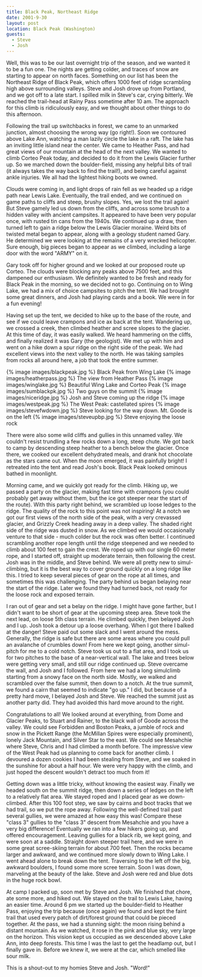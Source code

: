 ```yaml
---
title: Black Peak, Northeast Ridge
date: 2001-9-30
layout: post
location: Black Peak (Washington)
guests:
  - Steve
  - Josh
---
```


Well, this was to be our last overnight trip of the season, and we
wanted it to be a fun one. The nights are getting colder, and traces
of snow are starting to appear on north faces. Something on our list
has been the Northeast Ridge of Black Peak, which offers 1000 feet of
ridge scrambling high above surrounding valleys. 
Steve and Josh drove
up from Portland, and we got off to a late start. I spilled milk in
Steve's car, crying bitterly.  We reached the trail-head at Rainy Pass
sometime after 10 am. The approach for this climb is ridiculously
easy, and we thought about other things to do this afternoon.


Following the trail up switchbacks in forest, we came to an unmarked
junction, almost choosing the wrong way (go right!). Soon we contoured
above Lake Ann, watching a man lazily circle the lake in a raft. The
lake has an inviting little island near the center. We came to Heather
Pass, and had great views of our mountain at the head of the next
valley. We wanted to climb Corteo Peak today, and decided to do it
from the Lewis Glacier further up. So we marched down the
boulder-field, missing any helpful bits of trail (it always takes the
way back to find the trail!), and being careful against ankle
injuries. We all had the lightest hiking boots we owned.


Clouds were coming in, and light drops of rain fell as we headed up a
ridge path near Lewis Lake.  Eventually, the trail ended, and we
continued on game paths to cliffs and steep, brushy slopes.  Yes, we
lost the trail again! But Steve gamely led us down from the cliffs,
and across some brush to a hidden valley with ancient campsites. It
appeared to have been very popular once, with rusted tin cans from the
1940s. We continued up a draw, then turned left to gain a ridge below
the Lewis Glacier moraine. Weird bits of twisted metal began to
appear, along with a geology student named Gary. He determined we were
looking at the remains of a very wrecked helicopter. Sure enough, big
pieces began to appear as we climbed, including a large door with the
word "ARMY" on it.


Gary took off for higher ground and we looked at our proposed route up
Corteo. The clouds were blocking any peaks above 7500 feet, and this
dampened our enthusiasm. We definitely wanted to be fresh and ready
for Black Peak in the morning, so we decided not to go. Continuing on
to Wing Lake, we had a mix of choice campsites to pitch the tent. We
had brought some great dinners, and Josh had playing cards and a
book. We were in for a fun evening!


Having set up the tent, we decided to hike up to the base of the
route, and see if we could leave crampons and ice ax back at the
tent. Wandering up, we crossed a creek, then climbed heather and scree
slopes to the glacier. At this time of day, it was easily walked. We
heard hammering on the cliffs, and finally realized it was Gary (the
geologist). We met up with him and went on a hike down a spur ridge on
the right side of the peak. We had excellent views into the next
valley to the north.  He was taking samples from rocks all around
here, a job that took the entire summer.



{% image images/blackpeak.jpg %}
Black Peak from Wing Lake
{% image images/heatherpass.jpg %}
The view from Heather Pass
{% image images/winglake.jpg %}
Beautiful Wing Lake and Corteo Peak
{% image images/sumblackpk.jpg %}
Two guys on the summit
{% image images/niceridge.jpg %}
Josh and Steve coming up the ridge
{% image images/westpeak.jpg %}
The West Peak: castellated spires
{% image images/stevefwdown.jpg %}
Steve looking for the way down. Mt. Goode is on the left
{% image images/steveupbp.jpg %}
Steve enjoying the loose rock

There were also some wild cliffs and gullies in this unnamed
valley. We couldn't resist trundling a few rocks down a long, steep
chute. We got back to camp by descending steep heather to a bench
below the glacier. Once there, we cooked our excellent dehydrated
meals, and drank hot chocolate as the stars came out. When the moon
emerged, it was painfully bright! I retreated into the tent and read
Josh's book. Black Peak looked ominous bathed in moonlight.


Morning came, and we quickly got ready for the climb. Hiking up, we
passed a party on the glacier, making fast time with crampons (you
could probably get away without them, but the ice got steeper near the
start of the route). With this party right behind, we scrambled up
loose ledges to the ridge.  The quality of the rock to this point was
not inspiring! At a notch we got our first views of the north side of
the peak, with a very crevassed glacier, and Grizzly Creek heading
away in a deep valley.  The shaded right side of the ridge was dusted
in snow. As we climbed we would occasionally venture to that side -
much colder but the rock was often better. I continued scrambling
another rope length until the ridge steepened and we needed to climb
about 100 feet to gain the crest. We roped up with our single 60 meter
rope, and I started off, straight up moderate terrain, then following
the crest.  Josh was in the middle, and Steve behind. We were all
pretty new to simul-climbing, but it is the best way to cover ground
quickly on a long ridge like this. I tried to keep several pieces of
gear on the rope at all times, and sometimes this was challenging. The
party behind us began belaying near the start of the ridge. Later we
found they had turned back, not ready for the loose rock and exposed
terrain.


I ran out of gear and set a belay on the ridge. I might have gone
farther, but I didn't want to be short of gear at the upcoming steep
area. Steve took the next lead, on loose 5th class terrain.  He
climbed quickly, then belayed Josh and I up. Josh took a detour up a
loose overhang. When I got there I balked at the danger! Steve paid
out some slack and I went around the mess. Generally, the ridge is
safe but there are some areas where you could pull an avalanche of
crumbles down! From here we kept going, another simul-pitch for me to
a cold notch. Steve took us out to a flat area, and I took us for two
pitches to the base of a near-vertical wall. The lake and trees below
were getting very small, and still our ridge continued up. Steve
overcame the wall, and Josh and I followed. From here we had a long
simulclimb starting from a snowy face on the north side.  Mostly, we
walked and scrambled over the false summit, then down to a notch. At
the true summit, we found a cairn that seemed to indicate "go up." I
did, but because of a pretty hard move, I belayed Josh and Steve. We
reached the summit just as another party did. They had avoided this
hard move around to the right.


Congratulations to all! We looked around at everything, from Dome and
Glacier Peaks, to Stuart and Rainer, to the black wall of Goode across
the valley. We could see Forbidden and Boston Peaks, a jumble of rock
and snow in the Pickett Range (the McMillan Spires were especially
prominent), lonely Jack Mountain, and Silver Star to the east. We
could see Mesahchie where Steve, Chris and I had climbed a month
before.  The impressive view of the West Peak had us planning to come
back for another climb.  I devoured a dozen cookies I had been
stealing from Steve, and we soaked in the sunshine for about a half
hour. We were very happy with the climb, and just hoped the descent
wouldn't detract too much from it!


Getting down was a little tricky, without knowing the easiest
way. Finally we headed south on the summit ridge, then down a series
of ledges on the left to a relatively flat area. We stayed roped and I
placed gear as we down-climbed. After this 100 foot step, we saw by
cairns and boot tracks that we had trail, so we put the rope
away. Following the well-defined trail past several gullies, we were
amazed at how easy this was! Compare these "class 3" gullies to the
"class 3" descent from Mesahchie and you have a very big difference!
Eventually we ran into a few hikers going up, and offered
encouragement. Leaving gullies for a black rib, we kept going, and
were soon at a saddle. Straight down steeper trail here, and we were
in some great scree-skiing terrain for about 700 feet. Then the rocks
became larger and awkward, and we continued more slowly down to Wing
Lake. I went ahead alone to break down the tent.  Traversing to the
left off the big, awkward boulders, I found some more scree
terrain. Soon I was down, marveling at the beauty of the lake. Steve
and Josh were red and blue dots in the huge rock bowl.


At camp I packed up, soon met by Steve and Josh. We finished that
chore, ate some more, and hiked out.  We stayed on the trail to Lewis
Lake, having an easier time. Around 6 pm we started up the
boulder-field to Heather Pass, enjoying the trip because (once again)
we found and kept the faint trail that used every patch of dirt/forest
ground that could be pieced together. At the pass, we had a stunning
sight: the moon rising behind a distant mountain. As we watched, it
rose in the pink and blue sky, very large on the horizon. This vision
kept us occupied as we descended above Lake Ann, into deep
forests. This time I was the last to get the headlamp out, but I
finally gave in. Before we knew it, we were at the car, which smelled
like sour milk.


This is a shout-out to my homies Steve and Josh. "Word!"


